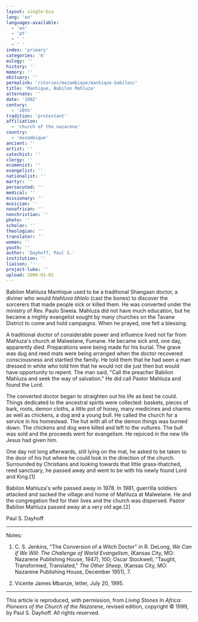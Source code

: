 ```yaml
---
layout: single-bio
lang: 'en'
languages-available:
  - 'en'
  - 'pt'
  - ' '
  - ' '
index: 'primary'
categories: 'm'
eulogy: ''
history: ''
memory: ''
obituary: ''
permalink: '/stories/mozambique/manhique-babilon/'
title: 'Manhique, Babilon Mahluza'
alternate: ''
date: '1982'
century:
  - '20th'
tradition: 'protestant'
affiliation:
  - 'church of the nazarene'
country:
  - 'mozambique'
ancient: ''
artist: ''
catechist: ''
clergy: ''
ecumenist: ''
evangelist: ''
nationalist: ''
martyr: ''
persecuted: ''
medical: ''
missionary: ''
musician: ''
nonafrican: ''
nonchristian: ''
photo: ''
scholar: ''
theologian: ''
translator: ''
women: ''
youth: ''
author: 'Dayhoff, Paul S.'
institution: ''
liaison: ''
project-luke: ''
upload: 2000-01-01
---
```



Babilon Mahluza Manhique used to be a traditional Shangaan doctor, a diviner who would *hlahluva tihlolo* (cast the bones) to discover the sorcerers that made people sick or killed them.  He was converted under the ministry of Rev. Paulo Siweia.  Mahluza did not have much education, but he became a mighty evangelist sought by many churches on the Tavane District to come and hold campaigns. When he prayed, one felt a blessing.

A traditional doctor  of considerable power and influence lived not far from Mahluza's church at Malwelane, Fumane.  He became sick and, one day, apparently died.  Preparations were being made for his burial. The grave was dug and reed mats were being arranged when the doctor recovered consciousness and startled the family.  He told them that he had seen a man dressed in white who told him that he would not die just then but would have opportunity to repent.  The man said, "Call the preacher Babilon Mahluza and seek the way of salvation."  He did call Pastor Mahluza and found the Lord.

The converted doctor began to straighten out his life as best he could.  Things dedicated to the ancestral spirits were collected:  baskets, pieces of bark, roots, demon cloths, a little pot of honey, many medicines and charms as well as chickens, a dog and a young bull.  He called the church for a service in his homestead.  The hut with all of the demon things was burned down.  The chickens and dog were killed and left to the vultures.  The bull  was sold and the proceeds went for evangelism.  He rejoiced in the new life Jesus had given him.

One day not long afterwards, still lying on the mat, he asked to be taken to the door of his hut where he could look in the direction of the church.  Surrounded by Christians and looking towards that little grass-thatched, reed sanctuary, he passed away and went to be with his newly found Lord and King.[1]

Babilon Mahluza's wife passed away in 1978.  In 1981, guerrilla soldiers attacked and sacked the village and home of Mahluza at Malwelane.  He and the congregation fled for their lives and the church was dispersed.  Pastor Babilon Mahluza passed away at a very old age.[2]

Paul S. Dayhoff

---

Notes:

1.  C. S. Jenkins, "The Conversion of a Witch Doctor" in  R. DeLong, *We Can if We Will: The Challenge of World Evangelism*, (Kansas City, MO: Nazarene Publishing House, 1947), 100;  Oscar Stockwell, "Taught, Transformed, Translated," *The Other Sheep*, (Kansas City, MO: Nazarene Publishing House, December 1951), 7.

2. Vicente James Mbanze, letter, July 20, 1995.

---

This article is reproduced, with permission, from *Living Stones In Africa: Pioneers of the Church of the Nazarene*, revised edition, copyright &copy; 1999, by Paul S. Dayhoff.  All rights reserved.